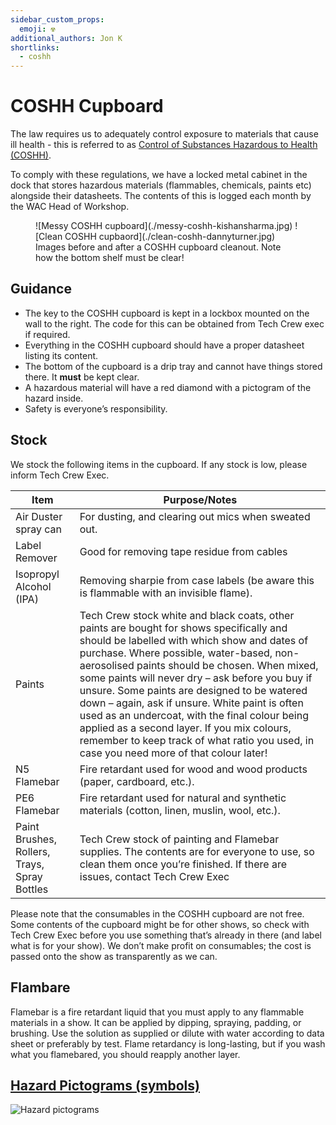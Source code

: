 ```yaml
---
sidebar_custom_props:
  emoji: ☢️
additional_authors: Jon K
shortlinks:
  - coshh
---
```


# COSHH Cupboard

The law requires us to adequately control exposure to materials that cause ill health - this is referred to as
[Control of Substances Hazardous to Health (COSHH)](https://www.hse.gov.uk/coshh/).

To comply with these regulations, we have a locked metal cabinet in the dock that stores hazardous materials
(flammables, chemicals, paints etc) alongside their datasheets. The contents of this is logged each month by the WAC
Head of Workshop.

<figure>
<div class="img-gallery">
![Messy COSHH cupboard](./messy-coshh-kishansharma.jpg)
![Clean COSHH cupbaord](./clean-coshh-dannyturner.jpg)
</div>
<figcaption>
Images before and after a COSHH cupboard cleanout. Note how the bottom shelf must be clear!
</figcaption>
</figure>

## Guidance

- The key to the COSHH cupboard is kept in a lockbox mounted on the wall to the right. The code for this can be obtained
  from Tech Crew exec if required.
- Everything in the COSHH cupboard should have a proper datasheet listing its content.
- The bottom of the cupboard is a drip tray and cannot have things stored there. It **must** be kept clear.
- A hazardous material will have a red diamond with a pictogram of the hazard inside.
- Safety is everyone’s responsibility.

## Stock

We stock the following items in the cupboard. If any stock is low, please inform Tech Crew Exec.

| Item        | Purpose/Notes |
|-------------|---------------|
| Air Duster spray can  | For dusting, and clearing out mics when sweated out.    |
| Label Remover  | Good for removing tape residue from cables |
| Isopropyl Alcohol (IPA)   | Removing sharpie from case labels (be aware this is flammable with an invisible flame).   |
| Paints | Tech Crew stock white and black coats, other paints are bought for shows specifically and should be labelled with which show and dates of purchase. Where possible, water-based, non-aerosolised paints should be chosen. When mixed, some paints will never dry – ask before you buy if unsure. Some paints are designed to be watered down – again, ask if unsure. White paint is often used as an undercoat, with the final colour being applied as a second layer. If you mix colours, remember to keep track of what ratio you used, in case you need more of that colour later! |
| N5 Flamebar | Fire retardant used for wood and wood products (paper, cardboard, etc.).   |
| PE6 Flamebar | Fire retardant used for natural and synthetic materials (cotton, linen, muslin, wool, etc.).  |
| Paint Brushes, Rollers, Trays, Spray Bottles | Tech Crew stock of painting and Flamebar supplies. The contents are for everyone to use, so clean them once you’re finished. If there are issues, contact Tech Crew Exec |

Please note that the consumables in the COSHH cupboard are not free. Some contents of the cupboard might be for other
shows, so check with Tech Crew Exec before you use something that’s already in there (and label what is for your show).
We don’t make profit on consumables; the cost is passed onto the show as transparently as we can.

## Flambare

Flamebar is a fire retardant liquid that you must apply to any flammable materials in a show. It can be applied by
dipping, spraying, padding, or brushing. Use the solution as supplied or dilute with water according to data sheet or
preferably by test. Flame retardancy is long-lasting, but if you wash what you flamebared, you should reapply another
layer.

## [Hazard Pictograms (symbols)](https://www.hse.gov.uk/chemical-classification/labelling-packaging/hazard-symbols-hazard-pictograms.htm)

![Hazard pictograms](./hazard-symbols.png)
